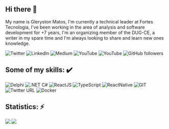 ## Hi there 👋

My name is Gleryston Matos, I'm currently a technical leader at Fortes Tecnologia, I've been working in the area of analysis and software development for +7 years, I'm an organizing member of the DUG-CE, a writer in my spare time and I'm always looking to share and learn new ones knowledge.

![Twitter](https://img.shields.io/twitter/url?color=blue&label=%40MatosGleryston&logo=Twitter&logoColor=white&style=flat-square&url=https%3A%2F%2Ftwitter.com%2FMatosGleryston)
![LinkedIn](https://img.shields.io/twitter/url?color=blue&label=GlerystonMatos&logo=LinkedIn&logoColor=white&style=flat-square&url=https%3A%2F%2Fwww.linkedin.com%2Fin%2Fglerystonmatos%2F)
![Medium](https://img.shields.io/twitter/url?color=03a57a&label=%40glerystonmatos&logo=Medium&logoColor=white&style=flat-square&url=https%3A%2F%2Fglerystonmatos.medium.com%2F)
![YouTube](https://img.shields.io/youtube/channel/subscribers/UC4PcsQPAc20itk8Ow6TL8Xg?color=red&label=GlerystonMatos&logo=YouTube&logoColor=white&style=flat-square)
![YouTube](https://img.shields.io/youtube/channel/subscribers/UCirjoaFhVnA1xW6Ef5Flv5w?color=red&label=DUG-CE&logo=YouTube&logoColor=white&style=flat-square)
![GitHub followers](https://img.shields.io/github/followers/GlerystonMatos?color=black&label=GlerystonMatos&logo=GitHub&logoColor=write&style=flat-square)

## Some of my skills: ✔️

![Delphi](https://img.shields.io/twitter/url?color=grey&label=Delphi&logo=Delphi&logoColor=red&style=flat-square&url=https%3A%2F%2Fwww.embarcadero.com%2Fbr%2Fproducts%2Fdelphi)
![.NET C#](https://img.shields.io/twitter/url?color=grey&label=C%23&logo=.net&logoColor=write&style=flat-square&url=https%3A%2F%2Fdocs.microsoft.com%2Fpt-br%2Fdotnet%2F)
![ReactJS](https://img.shields.io/twitter/url?color=grey&label=ReactJS&logo=React&style=flat-square&url=https%3A%2F%2Fpt-br.reactjs.org%2F)
![TypeScript](https://img.shields.io/twitter/url?color=grey&label=TypeScript&logo=TypeScript&style=flat-square&url=https%3A%2F%2Fwww.typescriptlang.org%2F)
![ReactNative](https://img.shields.io/twitter/url?color=grey&label=React%20Native&logo=React&style=flat-square&url=https%3A%2F%2Freactnative.dev%2F)
![GIT](https://img.shields.io/twitter/url?color=grey&label=Git&logo=git&style=flat-square&url=https%3A%2F%2Fgit-scm.com%2F)
![Twitter URL](https://img.shields.io/twitter/url?color=grey&label=GitHub&logo=GitHUb&style=flat-square&url=https%3A%2F%2Fwww.typescriptlang.org%2F)
![Docker](https://img.shields.io/twitter/url?color=grey&label=Docker&logo=Docker&style=flat-square&url=https%3A%2F%2Fwww.docker.com%2F)

## Statistics: ⚡

<img align="left" src="https://github-readme-stats.vercel.app/api?username=glerystonmatos&theme=discord_old_blurple"/>
<img align="left" src="https://github-readme-stats.vercel.app/api/top-langs/?username=glerystonmatos&layout=compact&theme=discord_old_blurple" />

<!--
**GlerystonMatos/GlerystonMatos** is a ✨ _special_ ✨ repository because its `README.md` (this file) appears on your GitHub profile.

Here are some ideas to get you started:

- 🔭 I’m currently working on ...
- 🌱 I’m currently learning ...
- 👯 I’m looking to collaborate on ...
- 🤔 I’m looking for help with ...
- 💬 Ask me about ...
- 📫 How to reach me: ...
- 😄 Pronouns: ...
- ⚡ Fun fact: ...
-->
